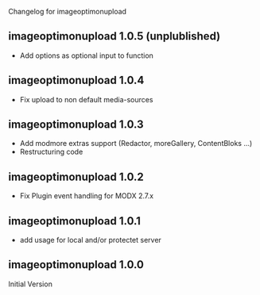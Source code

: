 Changelog for imageoptimonupload

imageoptimonupload 1.0.5 (unplublished)
---------------------------------
+ Add options as optional input to function

imageoptimonupload 1.0.4
---------------------------------
+ Fix upload to non default media-sources


imageoptimonupload 1.0.3
---------------------------------
+ Add modmore extras support (Redactor, moreGallery, ContentBloks ...)
+ Restructuring code


imageoptimonupload 1.0.2
---------------------------------
+ Fix Plugin event handling for MODX 2.7.x


imageoptimonupload 1.0.1
---------------------------------
+ add usage for local and/or protectet server


imageoptimonupload 1.0.0
---------------------------------
Initial Version
